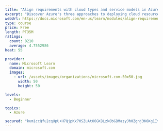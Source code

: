 ```yaml
---
title: "Align requirements with cloud types and service models in Azure"
excerpt: "Discover Azure's three approaches to deploying cloud resources -- public, private, and hybrid -- and learn the difference each makes in your Azure services."
webUrl: https://docs.microsoft.com/en-us/learn/modules/align-requirements-in-azure/
type: course
price: Free
length: PT35M
ratings:
  count: 8210
  average: 4.7552986
heat: 55

provider:
  name: Microsoft Learn
  domain: microsoft.com
  images:
    - url: /assets/images/organizations/microsoft.com-50x50.jpg
      width: 50
      height: 50

levels:
  - Beginner

topics:
  - Azure

secured: "kum1ccQfu2cqUpU+H7QjpKx70SZuAtO6GKBLzkObGBMazyJh0Zgnj3K6Kg1It9gRlHRDFI/7xzpsfhizhs7DMptDN1q963tV2MdUSOJ55r6TcLKbRf0PZUPxBEhQHY9hXcQmiI4leKIZv7BVeH3mtD7dqMYCOMxxsUGixBKIQeNrt7oU6NYNg5E1YTOMzB0Wvb7SfHR+f52YXwlQMFZKXYDoBr/3J7dADt2cbhssMMXSRNohpawaz7rtRxhxhfOemIjsLgcagWIhuA3OwHDPHrdj4GHB4TNcCdEp2epXqsxwwvs+dL8pHTVqyE3oq2v8GsHpC75y9gRJAOvCT6ZcoHM3G1GtIEM6DYXjvYx0A1ZgaQBdR7+o2rh1nXD1Spwe7qK0v0KEIb+PrQas4EHrkC72VFJnaUMcJafCR2df4lw=;sL2V0XZFHXz8MAgAEZx8ZQ=="
---
```



